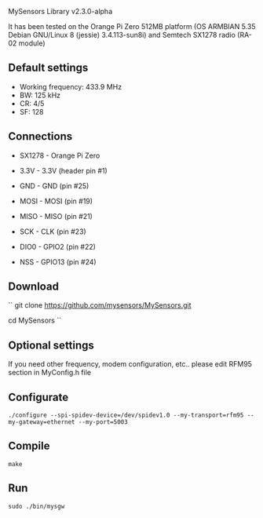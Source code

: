 MySensors Library v2.3.0-alpha

It has been tested on the Orange Pi Zero 512MB platform (OS ARMBIAN 5.35 Debian GNU/Linux 8 (jessie) 3.4.113-sun8i) and Semtech SX1278 radio (RA-02 module)

Default settings
----------------

- Working frequency: 433.9 MHz
- BW: 125 kHz
- CR: 4/5
- SF: 128

Connections
-----------
- SX1278 - Orange Pi Zero

- 3.3V   - 3.3V (header pin #1) 
- GND	   - GND (pin #25)
- MOSI   - MOSI (pin #19)
- MISO   - MISO (pin #21)
- SCK    - CLK (pin #23)
- DIO0   - GPIO2 (pin #22)
- NSS    - GPIO13 (pin #24)

Download
--------
``
git clone https://github.com/mysensors/MySensors.git

cd MySensors
``

Optional settings
-----------------

If you need other frequency, modem configuration, etc.. please edit RFM95 section in MyConfig.h file

Configurate
-----------

``
./configure --spi-spidev-device=/dev/spidev1.0 --my-transport=rfm95 --my-gateway=ethernet --my-port=5003
``

Compile
-------
``
make
``

Run
---
``
sudo ./bin/mysgw
``
